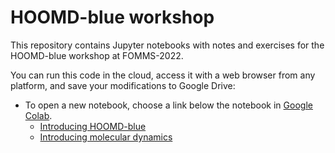 # HOOMD-blue workshop

This repository contains Jupyter notebooks with notes and exercises for the HOOMD-blue workshop at FOMMS-2022.

You can run this code in the cloud, access it with a web browser from any platform, and save your modifications to Google Drive:
* To open a new notebook, choose a link below the notebook in [Google Colab](https://colab.research.google.com/).
  * [Introducing HOOMD-blue](https://colab.research.google.com/github/glotzerlab/hoomd-workshop/blob/trunk/00-Introducing-HOOMD-blue.ipynb)
  * [Introducing molecular dynamics](https://colab.research.google.com/github/glotzerlab/hoomd-workshop/blob/trunk/01-Molecular-dynamics-with-HOOMD-blue.ipynb)
